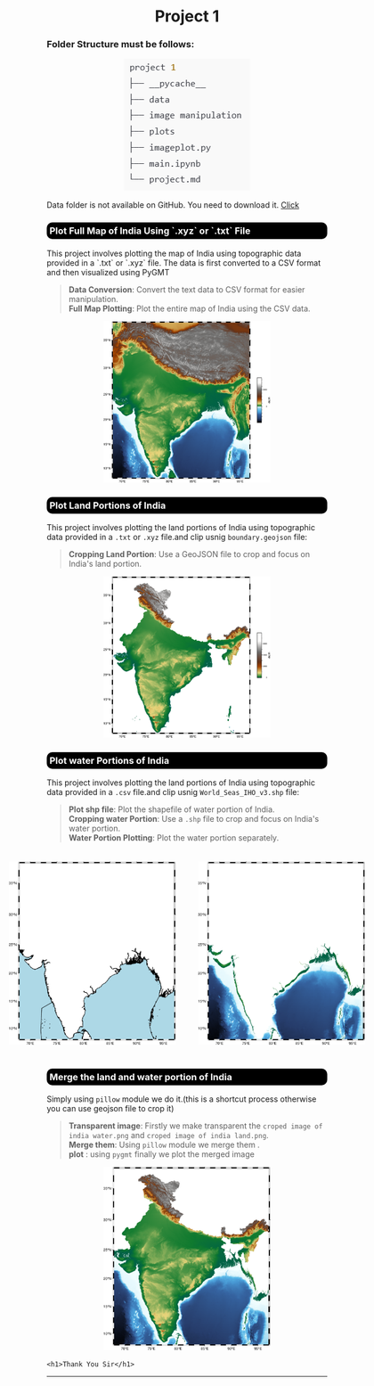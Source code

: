 <h1 style="text-align: center;">Project 1</h1>


### Folder Structure must be follows:

<!-- ![Folder Structure](./rough/image.png) -->
<div style="text-align: center;">
    <img src="./rough/image.png" alt="Folder Structure">
</div>
<p>Data folder is not available on GitHub. You need to download it.
<a href="https://drive.google.com/drive/folders/185s6GPg_lCsxFv08o4BXslnWhguH9wIt?usp=drive_link">Click</a>
</p>

<h3 style = "background-color :black; border-radius:10px; color :white; padding:5px;" >Plot Full Map of India Using `.xyz` or `.txt` File</h3>
This project involves plotting the map of India using topographic data provided in a `.txt` or `.xyz` file. The data is first converted to a CSV format and then visualized using PyGMT

> **Data Conversion**: Convert the text data to CSV format for easier manipulation.</br>
> **Full Map Plotting**: Plot the entire map of India using the CSV data.</br>

<div style="text-align: center;">
    <img src="./plots/Full%20image%20of%20india%20Topography.png" alt="Full Map of India Topography" width="300px">
</div>
<!-- --------------------------------------------------------- -->
<h3 style = "background-color :black; border-radius:10px; color :white; padding:5px;" >Plot Land Portions of India</h3>

This project involves plotting the land portions of India using topographic data provided in a `.txt` or `.xyz` file.and clip usnig `boundary.geojson` file:

> **Cropping Land Portion**: Use a GeoJSON file to crop and focus on India's land portion.
<!-- 2. **Water Portion Plotting**: Plot the water portion separately. -->
<!-- 3. **Shapefile Integration**: Integrate shapefiles to enhance the map with additional geographical features. -->
<!-- 4. **Merging Plots**: Merge the land and water plots together. (Note: Nepal, China, Bhutan, and Bangladesh are not included in the plot.) -->
<div style="text-align: center;">
    <img src="./plots/croped%20image%20of%20india%20land.png" alt="Full Map of India Topography" width="300px">
</div>
<!-- -------------------------------------------------------------- -->
<h3 style = "background-color :black; border-radius:10px; color :white; padding:5px;" >Plot water Portions of India</h3>

This project involves plotting the land portions of India using topographic data provided in a `.csv` file.and clip usnig `World_Seas_IHO_v3.shp` file:

> **Plot shp file**: Plot the shapefile of water portion of India.</br>
> **Cropping water Portion**: Use a `.shp` file to crop and focus on India's water portion.</br>
> **Water Portion Plotting**: Plot the water portion separately.
<!-- 3. **Shapefile Integration**: Integrate shapefiles to enhance the map with additional geographical features. -->
<!-- 4. **Merging Plots**: Merge the land and water plots together. (Note: Nepal, China, Bhutan, and Bangladesh are not included in the plot.) -->

<div style="text-align: center;justify-content:center; display:flex;width:300px;  margin: 0 auto;">
    <img style="padding:20px" src="./plots/croped image of india water.png" alt="water shape" width = "300px">
    <img style="padding:20px" src="./rough/output.png" alt="land" width = "300px">
</div>
<!-- ---------------------------------------------------------------------------------------------------------------------- -->
<h3 style = "background-color :black; border-radius:10px; color :white; padding:5px;" >Merge the land and water portion of India</h3>

Simply using `pillow` module we do it.(this is a shortcut process otherwise you can use geojson file to crop it)

> **Transparent image**: Firstly we make transparent the `croped image of india water.png` and `croped image of india land.png`.</br>
>**Merge them**: Using `pillow` module we merge them .</br>
>**plot** : using `pygmt` finally we plot the merged image</br>

<div style="text-align: center; width:300px; margin: 0 auto;">
    <img src="./rough/merged.png" alt="land">
</div>

    <h1>Thank You Sir</h1>


---

